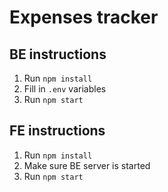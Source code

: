 # Expenses tracker

## BE instructions
1) Run `npm install`
2) Fill in `.env` variables
3) Run `npm start`

## FE instructions
1) Run `npm install`
2) Make sure BE server is started
3) Run `npm start`